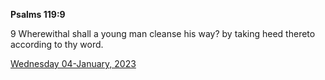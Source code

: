 **Psalms 119:9**

9  Wherewithal shall a young man cleanse his way? by taking heed thereto according to thy word.

[Wednesday 04-January, 2023](https://t.me/s/daily_scripture)
